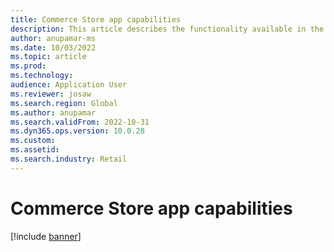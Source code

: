 ```yaml
---
title: Commerce Store app capabilities
description: This article describes the functionality available in the Store Commerce app for Microsoft Dynamics 365 Commerce.
author: anupamar-ms
ms.date: 10/03/2022
ms.topic: article
ms.prod: 
ms.technology: 
audience: Application User
ms.reviewer: josaw
ms.search.region: Global
ms.author: anupamar
ms.search.validFrom: 2022-10-31
ms.dyn365.ops.version: 10.0.28
ms.custom: 
ms.assetid: 
ms.search.industry: Retail
---
```


# Commerce Store app capabilities

[!include [banner](includes/banner.md)]
